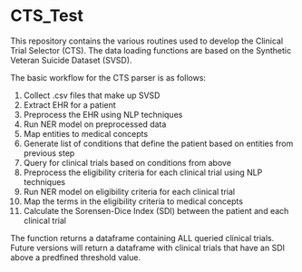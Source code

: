 # CTS_Test
This repository contains the various routines used to develop the Clinical Trial Selector (CTS). The data loading functions are based on the Synthetic Veteran Suicide Dataset (SVSD). 

The basic workflow for the CTS parser is as follows:
1. Collect .csv files that make up SVSD
2. Extract EHR for a patient
3. Preprocess the EHR using NLP techniques
4. Run NER model on preprocessed data
5. Map entities to medical concepts
6. Generate list of conditions that define the patient based on entities from previous step
7. Query for clinical trials based on conditions from above
8. Preprocess the eligibility criteria for each clinical trial using NLP techniques
9. Run NER model on eligibility criteria for each clinical trial
10. Map the terms in the eligibility criteria to medical concepts
11. Calculate the Sorensen-Dice Index (SDI) between the patient and each clinical trial

The function returns a dataframe containing ALL queried clinical trials. Future versions will return a dataframe with clinical trials that have an SDI  above a predfined threshold value.
